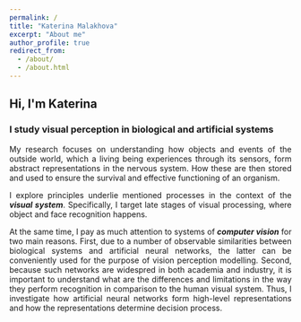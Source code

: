 ```yaml
---
permalink: /
title: "Katerina Malakhova"
excerpt: "About me"
author_profile: true
redirect_from: 
  - /about/
  - /about.html
---
```


## Hi, I'm Katerina
### I study visual perception in biological and artificial systems

<div style="text-align: justify">

<p>My research focuses on understanding how objects and events of the outside world, which a living being experiences through its sensors, form abstract representations in the nervous system. How these are then stored and used to ensure the survival and effective functioning of an organism. </p>
<p>I explore principles underlie mentioned processes in the context of the <b><em>visual system</em></b>. Specifically, I target late stages of visual processing, where object and face recognition happens.</p>
<p>At the same time, I pay as much attention to systems of <b><em>computer vision</em></b> for two main reasons. First, due to a number of observable similarities between biological systems and artificial neural networks, the latter can be conveniently used for the purpose of vision perception modelling. Second, because such networks are widespred in both academia and industry, it is important to understand what are the differences and limitations in the way they perform recognition in comparison to the human visual system. Thus, I investigate how artificial neural networks form high-level representations and how the representations determine decision process.</p>
</div>
